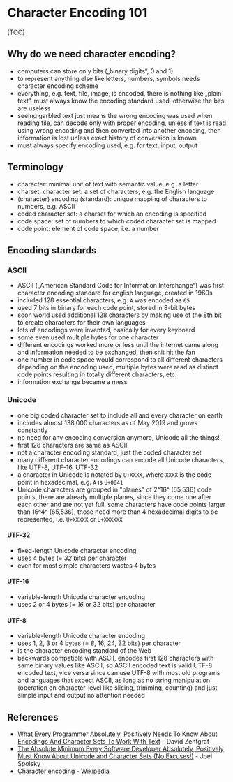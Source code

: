 # Character Encoding 101

[TOC]

## Why do we need character encoding?

- computers can store only bits („binary digits“, 0 and 1)
- to represent anything else like letters, numbers, symbols needs character encoding scheme
- everything, e.g. text, file, image, is encoded, there is nothing like „plain text“, must always know the encoding standard used, otherwise the bits are useless
- seeing garbled text just means the wrong encoding was used when reading file, can decode only with proper encoding, unless if text is read using wrong encoding and then converted into another encoding, then information is lost unless exact history of conversion is known
- must always specify encoding used, e.g. for text, input, output



## Terminology

- character: minimal unit of text with semantic value, e.g. a letter
- charset, character set: a set of characters, e.g. the English language
- (character) encoding (standard): unique mapping of characters to numbers, e.g. ASCII
- coded character set: a charset for which an encoding is specified
- code space: set of numbers to which coded character set is mapped
- code point: element of code space, i.e. a number



## Encoding standards

### ASCII
- ASCII („American Standard Code for Information Interchange“) was first character encoding standard for english language, created in 1960s
- included 128 essential characters, e.g. `A` was encoded as `65`
- used 7 bits in binary for each code point, stored in 8-bit bytes
- soon world used additional 128 characters by making use of the 8th bit to create characters for their own languages
- lots of encodings were invented, basically for every keyboard
- some even used multiple bytes for one character
- different encodings worked more or less until the internet came along and information needed to be exchanged, then shit hit the fan
- one number in code space would correspond to all different characters depending on the encoding used, multiple bytes were read as distinct code points resulting in totally different characters, etc.
- information exchange became a mess

### Unicode

- one big coded character set to include all and every character on earth
- includes almost 138,000 characters as of May 2019 and grows constantly
- no need for any encoding conversion anymore, Unicode all the things!
- first 128 characters are same as ASCII
- not a character encoding standard, just the coded character set
- many different character encodings can encode all Unicode characters, like UTF-8, UTF-16, UTF-32
- a character in Unicode is notated by `U+XXXX`, where `XXXX` is the code point in hexadecimal, e.g. `A` is `U+0041`
- Unicode characters are grouped in "planes" of 2^16^ (65,536) code points, there are already multiple planes, since they come one after each other and are not yet full, some characters have code points larger than 16^4^ (65,536), those need more than 4 hexadecimal digits to be represented, i.e. `U+XXXXX` or `U+XXXXXX`

#### UTF-32

- fixed-length Unicode character encoding
- uses 4 bytes (= _32_ bits) per character
- even for most simple characters wastes 4 bytes

#### UTF-16
- variable-length Unicode character encoding
- uses 2 or 4 bytes (= _16_ or 32 bits) per character

#### UTF-8
- variable-length Unicode character encoding
- uses 1, 2, 3 or 4 bytes (= _8_, 16, 24, 32 bits) per character
- is the character encoding standard of the Web
- backwards compatible with ASCII, encodes first 128 characters with same binary values like ASCII, so ASCII encoded text is valid UTF-8 encoded text, vice versa since can use UTF-8 with most old programs and languages that expect ASCII, as long as no string manipulation (operation on character-level like slicing, trimming, counting) and just simple input and output no attention needed



## References

- [What Every Programmer Absolutely, Positively Needs To Know About Encodings And Character Sets To Work With Text](http://kunststube.net/encoding/) - David Zentgraf
- [The Absolute Minimum Every Software Developer Absolutely, Positively Must Know About Unicode and Character Sets (No Excuses!)](https://www.joelonsoftware.com/2003/10/08/the-absolute-minimum-every-software-developer-absolutely-positively-must-know-about-unicode-and-character-sets-no-excuses/) - Joel Spolsky
- [Character encoding](https://en.wikipedia.org/wiki/Character_encoding) - Wikipedia